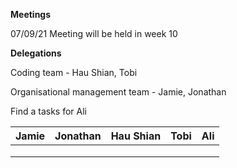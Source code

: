 **Meetings**

07/09/21
Meeting will be held in week 10


**Delegations**

Coding team - Hau Shian, Tobi

Organisational management team - Jamie, Jonathan 

Find a tasks for Ali 


  | Jamie | Jonathan |Hau Shian|Tobi|Ali|
| ------ | ------ | ------ | ------ | ------ | 
| |  | | | |
|  ||||
||||  |









